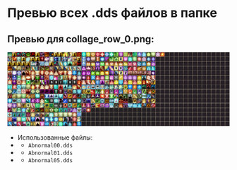 # Превью всех .dds файлов в папке
## Превью для collage_row_0.png:
![collage_row_0.png](collage_row_0.png)
- Использованные файлы:
- - ``` Abnormal00.dds ```
- - ``` Abnormal01.dds ```
- - ``` Abnormal05.dds ```

